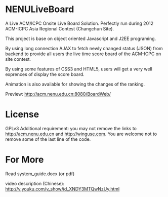 NENULiveBoard
=============

A Live ACM/ICPC Onsite Live Board Solution. Perfectly run during 2012 ACM-ICPC Asia Regional Contest (Changchun Site).

This project is base on object oriented Javascript and J2EE programing.

By using long connection AJAX to fetch newly changed status (JSON) from backend to provide all users the live time score board of the ACM-ICPC on site contest.

By using some features of CSS3 and HTML5, users will get a very well exprences of display the score board.

Animation is also available for showing the changes of the ranking.

Preview: http://acm.nenu.edu.cn:8080/BoardWeb/

License
=============
GPLv3
Additional requirement: you may not remove the links to http://acm.nenu.edu.cn and http://winguse.com.
You are welcome not to remove some of the last line of the code.

For More
=============
Read system_guide.docx (or pdf)

video description (Chinese): http://v.youku.com/v_show/id_XNDY3MTQwNzUy.html